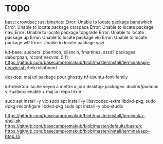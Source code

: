 # TODO

base:
  crowdsec
  rust binaries:
    Error: Unable to locate package bandwhich
    Error: Unable to locate package carapace
    Error: Unable to locate package navi
    Error: Unable to locate package topgrade
    Error: Unable to locate package up
    Error: Unable to locate package viu
    Error: Unable to locate package wtf
    Error: Unable to locate package yazi

iut-base:
  sudoers: pberthon, bilancin, fmartinez, sssd?
  packages: deborphan, rcconf
  neovim:
    0.11
    <https://github.com/basecamp/omakub/blob/master/install/terminal/app-neovim.sh>
    :help clipboard

desktop:
  maj url package pour ghostty
  ttf-ubuntu-font-family

iut-desktop:
  tache veyon à mettre à jour
  desktop-packages: docker/podman
                  virtualbox: enable + maj url repo trixie

sudo apt install -y vlc
sudo apt install -y libavcodec-extra libdvd-pkg; sudo dpkg-reconfigure libdvd-pkg
sudo apt install -y obs-studio

<https://github.com/basecamp/omakub/blob/master/install/terminal/a-shell.sh>
<https://github.com/basecamp/omakub/blob/master/defaults/bash/rc>
<https://github.com/basecamp/omakub/blob/master/install/terminal/app-btop.sh>
